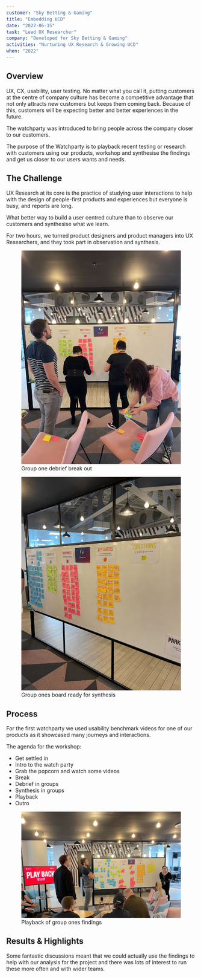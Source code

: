 ```yaml
---
customer: "Sky Betting & Gaming"
title: "Embedding UCD"
date: "2022-06-15"
task: "Lead UX Researcher"
company: "Developed for Sky Betting & Gaming"
activities: "Nurturing UX Research & Growing UCD"
when: "2022"
---
```


## Overview

UX, CX, usability, user testing. No matter what you call it, putting customers at the centre of company culture has become a competitive advantage that not only attracts new customers but keeps them coming back. Because of this, customers will be expecting better and better experiences in the future.

The watchparty was introduced to bring people across the company closer to our customers.

The purpose of the Watchparty is to playback recent testing or research with customers using our products, workshop and synthesise the findings and get us closer to our users wants and needs.

## The Challenge

UX Research at its core is the practice of studying user interactions to help with the design of people-first products and experiences but everyone is busy, and reports are long.

What better way to build a user centred culture than to observe our customers and synthesise what we learn.

For two hours, we turned product designers and product managers into UX Researchers, and they took part in observation and synthesis.

<section class="figure-container">

<figure class="figure figure__double">
    <img src="./watchparty3.jpg">
    <figcaption>Group one debrief break out</figcaption>
  </figure>

  <figure class="figure figure__double">
    <img src="./watchparty.jpg">
    <figcaption>Group ones board ready for synthesis</figcaption>
  </figure>

</section>

## Process

For the first watchparty we used usability benchmark videos for one of our products as it showcased many journeys and interactions. 

The agenda for the workshop:
* Get settled in
* Intro to the watch party
* Grab the popcorn and watch some videos
* Break
* Debrief in groups
* Synthesis in groups
* Playback
* Outro


<figure class="figure">
	<img src="./watchparty2.jpg">
    <figcaption>Playback of group ones findings</figcaption>
</figure>

## Results & Highlights

Some fantastic discussions meant that we could actually use the findings to help with our analysis for the project and there was lots of interest to run these more often and with wider teams.
